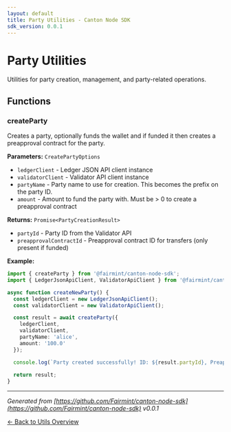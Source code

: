 ```yaml
---
layout: default
title: Party Utilities - Canton Node SDK
sdk_version: 0.0.1
---
```


# Party Utilities

Utilities for party creation, management, and party-related operations.

## Functions

### createParty

Creates a party, optionally funds the wallet and if funded it then creates a preapproval contract for the party.

**Parameters:** `CreatePartyOptions`

- `ledgerClient` - Ledger JSON API client instance
- `validatorClient` - Validator API client instance  
- `partyName` - Party name to use for creation. This becomes the prefix on the party ID.
- `amount` - Amount to fund the party with. Must be > 0 to create a preapproval contract

**Returns:** `Promise<PartyCreationResult>`

- `partyId` - Party ID from the Validator API
- `preapprovalContractId` - Preapproval contract ID for transfers (only present if funded)

**Example:**
```typescript
import { createParty } from '@fairmint/canton-node-sdk';
import { LedgerJsonApiClient, ValidatorApiClient } from '@fairmint/canton-node-sdk';

async function createNewParty() {
  const ledgerClient = new LedgerJsonApiClient();
  const validatorClient = new ValidatorApiClient();

  const result = await createParty({
    ledgerClient,
    validatorClient,
    partyName: 'alice',
    amount: '100.0'
  });

  console.log(`Party created successfully! ID: ${result.partyId}, Preapproval: ${result.preapprovalContractId}`);
  
  return result;
}
```

---

_Generated from [https://github.com/Fairmint/canton-node-sdk](https://github.com/Fairmint/canton-node-sdk) v0.0.1_

[← Back to Utils Overview](/utils/)

